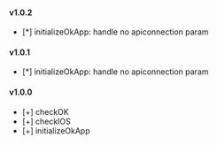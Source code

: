 #### v1.0.2
- [*] initializeOkApp: handle no apiconnection param

#### v1.0.1
- [*] initializeOkApp: handle no apiconnection param

#### v1.0.0
- [+] checkOK
- [+] checkIOS
- [+] initializeOkApp